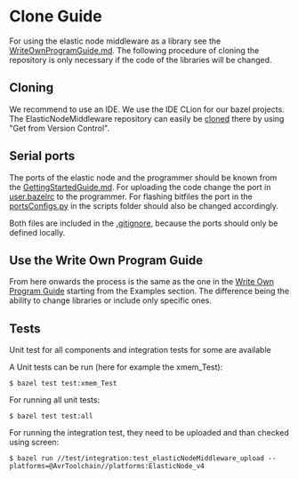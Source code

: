 # Clone Guide

For using the elastic node middleware as a library see the [WriteOwnProgramGuide.md](WriteOwnProgramGuide.md).
The following procedure of cloning the repository is only necessary if the code of the libraries will be changed.

## Cloning

We recommend to use an IDE. We use the IDE CLion for our bazel projects. 
The ElasticNodeMiddleware repository can easily be 
[cloned](https://docs.github.com/en/free-pro-team@latest/github/creating-cloning-and-archiving-repositories/cloning-a-repository) 
there by using "Get from Version Control". 

## Serial ports

The ports of the elastic node and the programmer should be known from the [GettingStartedGuide.md](GettingStartedGuide.md). 
For uploading the code change the port in [user.bazelrc](../user.bazelrc) to the programmer.
For flashing bitfiles the port in the [portsConfigs.py](../scripts/portsConfigs.py) in the scripts folder should also be changed accordingly.

Both files are included in the [.gitignore](../.gitignore), because the ports should only be defined locally.

## Use the Write Own Program Guide

From here onwards the process is the same as the one in the [Write Own Program Guide](WriteOwnProgramGuide.md#Examples) 
starting from the Examples section. The difference being the ability to change libraries or include only specific ones.

## Tests

Unit test for all components and integration tests for some are available

A Unit tests can be run (here for example the xmem_Test):

    $ bazel test test:xmem_Test

For running all unit tests:

    $ bazel test test:all
    
For running the integration test, they need to be uploaded and than checked using screen:

    $ bazel run //test/integration:test_elasticNodeMiddleware_upload --platforms=@AvrToolchain//platforms:ElasticNode_v4
